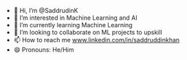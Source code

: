 - 👋 Hi, I’m @SaddrudinK
- 👀 I’m interested in Machine Learning and AI
- 🌱 I’m currently learning Machine Learning
- 💞️ I’m looking to collaborate on ML projects to upskill
- 📫 How to reach me www.linkedin.com/in/saddruddinkhan
- 😄 Pronouns: He/Him

<!---
SaddrudinK/SaddrudinK is a ✨ special ✨ repository because its `README.md` (this file) appears on your GitHub profile.
You can click the Preview link to take a look at your changes.
--->

